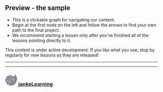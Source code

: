 
<script type="text/javascript" src="graph/js/vis-minified.js"></script>
<link href="graph/style/vis-network.min.css" rel="stylesheet" type="text/css"/>
<link href="graph/style/my-network.css" rel="stylesheet" type="text/css"/>

## Preview - the sample

* This is a clickable graph for navigating our content.  
* Begin at the first node on the left and follow the arrows to find your own path to the final project.  
* We recommend starting a lesson only after you've finished all of the lessons pointing directly to it.

<div id="mynetwork"></div>
<script type="text/javascript" src="graph/js/network.js"></script>
This content is under active development. If you like what you see, stop by regularly for new lessons as they are released!



___
___
### [<img src="./graph/img/JL_clean.png" width="40" height="40" />  jankeLearning ](https://github.com/jankeLearning)